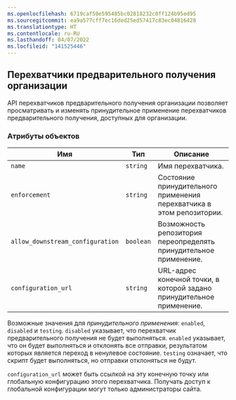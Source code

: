 ```yaml
---
ms.openlocfilehash: 6719caf50e595485bc02818232c0ff124b95ed95
ms.sourcegitcommit: ea9a577cff7ec16ded25ed57417c83ec04816428
ms.translationtype: HT
ms.contentlocale: ru-RU
ms.lasthandoff: 04/07/2022
ms.locfileid: "141525446"
---
```

## <a name="organization-pre-receive-hooks"></a>Перехватчики предварительного получения организации

API перехватчиков предварительного получения организации позволяет просматривать и изменять принудительное применение перехватчиков предварительного получения, доступных для организации.

### <a name="object-attributes"></a>Атрибуты объектов

| Имя                             | Тип      | Описание                                               |
|----------------------------------|-----------|-----------------------------------------------------------|
| `name`                           | `string`  | Имя перехватчика.                                     |
| `enforcement`                    | `string`  | Состояние принудительного применения перехватчика в этом репозитории. |
| `allow_downstream_configuration` | `boolean` | Возможность репозитория переопределять принудительное применение.            |
| `configuration_url`              | `string`  | URL-адрес конечной точки, в которой задано принудительное применение.            |

Возможные значения для *принудительного применения*: `enabled`, `disabled` и `testing`. `disabled` указывает, что перехватчик предварительного получения не будет выполняться. `enabled` указывает, что он будет выполняться и отклонять все отправки, результатом которых является переход в ненулевое состояние. `testing` означает, что скрипт будет выполняться, но отправки отклоняться не будут.

`configuration_url` может быть ссылкой на эту конечную точку или глобальную конфигурацию этого перехватчика. Получать доступ к глобальной конфигурации могут только администраторы сайта.